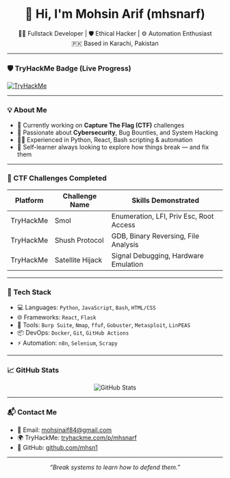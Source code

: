 <h1 align="center">👋 Hi, I'm Mohsin Arif (mhsnarf)</h1>

<p align="center">
  🧑‍💻 Fullstack Developer | 🛡️ Ethical Hacker | ⚙️ Automation Enthusiast  
  <br>
  🇵🇰 Based in Karachi, Pakistan
</p>

---

### 🛡️ TryHackMe Badge (Live Progress)
[![TryHackMe](https://tryhackme-badges.s3.amazonaws.com/mhsnarf.png)](https://tryhackme.com/p/mhsnarf)

---

### 💡 About Me

- 🔭 Currently working on **Capture The Flag (CTF)** challenges
- 🔐 Passionate about **Cybersecurity**, Bug Bounties, and System Hacking
- 👨‍💻 Experienced in Python, React, Bash scripting & automation
- 🧠 Self-learner always looking to explore how things break — and fix them

---

### 🚩 CTF Challenges Completed

| Platform     | Challenge Name       | Skills Demonstrated                      |
|--------------|----------------------|------------------------------------------|
| TryHackMe     | Smol                 | Enumeration, LFI, Priv Esc, Root Access  |
| TryHackMe     | Shush Protocol       | GDB, Binary Reversing, File Analysis     |
| TryHackMe     | Satellite Hijack     | Signal Debugging, Hardware Emulation     |

---

### 🧰 Tech Stack

- 💻 Languages: `Python`, `JavaScript`, `Bash`, `HTML/CSS`
- 🌐 Frameworks: `React`, `Flask`
- 🧪 Tools: `Burp Suite`, `Nmap`, `ffuf`, `Gobuster`, `Metasploit`, `LinPEAS`
- 📦 DevOps: `Docker`, `Git`, `GitHub Actions`
- ⚡ Automation: `n8n`, `Selenium`, `Scrapy`

---

### 📈 GitHub Stats

<p align="center">
  <img src="https://github-readme-stats.vercel.app/api?username=mhsn1&show_icons=true&theme=radical" alt="GitHub Stats" />
</p>

---

### 📬 Contact Me

- 📧 Email: mohsinaif84@gmail.com  
- 🌍 TryHackMe: [tryhackme.com/p/mhsnarf](https://tryhackme.com/p/mhsnarf)  
- 🔗 GitHub: [github.com/mhsn1](https://github.com/mhsn1)

---

<p align="center"><i>“Break systems to learn how to defend them.”</i></p>
